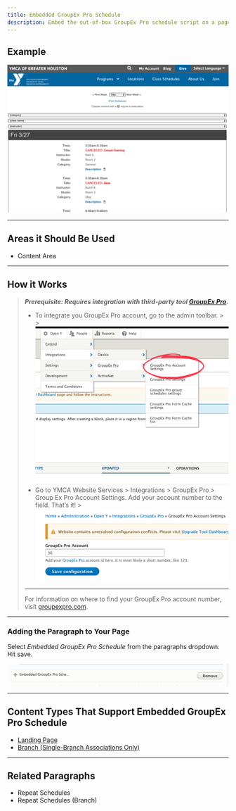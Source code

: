 ```yaml
---
title: Embedded GroupEx Pro Schedule
description: Embed the out-of-box GroupEx Pro schedule script on a page with a single click.
---
```


## Example

![An example of the GXP embed paragraph](paragraph--gxp--example.png)

---

## Areas it Should Be Used

* Content Area

---

## How it Works
> ***Prerequisite: Requires integration with third-party tool [GroupEx Pro](http://groupexpro.com).***
> * To integrate you GroupEx Pro account, go to the admin toolbar.
    >
    >   ![Navigating to the GroupEx Pro account settings](parargraphs--gxp--settings.png)
> * Go to YMCA Website Services > Integrations > GroupEx Pro > Group Ex Pro Account Settings. Add your account number to the field. That’s it!
    >![Setting the GroupEx Pro account](parargraphs--gxp--account.png)
>
> ---
> For information on where to find your GroupEx Pro account number, visit [groupexpro.com](https://groupexpro.com).

---
### Adding the Paragraph to Your Page

Select *Embedded GroupEx Pro Schedule* from the paragraphs dropdown. Hit save.

![The GXP embed paragraph admin](parargraphs--gxp--admin.png)

---

## Content Types That Support Embedded GroupEx Pro Schedule

* [Landing Page](../../content-types/landing-page)
* [Branch (Single-Branch Associations Only)](../../content-types/branch)
---

## Related Paragraphs

* Repeat Schedules
* Repeat Schedules (Branch)